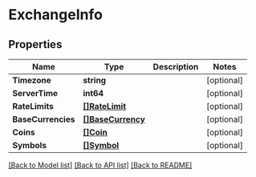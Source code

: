 # ExchangeInfo

## Properties
Name | Type | Description | Notes
------------ | ------------- | ------------- | -------------
**Timezone** | **string** |  | [optional] 
**ServerTime** | **int64** |  | [optional] 
**RateLimits** | [**[]RateLimit**](RateLimit.md) |  | [optional] 
**BaseCurrencies** | [**[]BaseCurrency**](BaseCurrency.md) |  | [optional] 
**Coins** | [**[]Coin**](Coin.md) |  | [optional] 
**Symbols** | [**[]Symbol**](Symbol.md) |  | [optional] 

[[Back to Model list]](../README.md#documentation-for-models) [[Back to API list]](../README.md#documentation-for-api-endpoints) [[Back to README]](../README.md)



